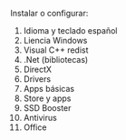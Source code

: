 
Instalar o configurar:

1. Idioma y teclado español
2. Liencia Windows
3. Visual C++ redist
4. .Net (bibliotecas)
5. DirectX
6. Drivers
7. Apps básicas
8. Store y apps
9. SSD Booster
10. Antivirus
11. Office 